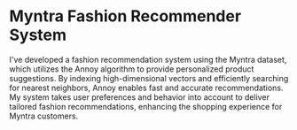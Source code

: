 # Myntra Fashion Recommender System

I've developed a fashion recommendation system using the Myntra dataset, which utilizes the Annoy algorithm to provide personalized product suggestions. By indexing high-dimensional vectors and efficiently searching for nearest neighbors, Annoy enables fast and accurate recommendations. My system takes user preferences and behavior into account to deliver tailored fashion recommendations, enhancing the shopping experience for Myntra customers.
